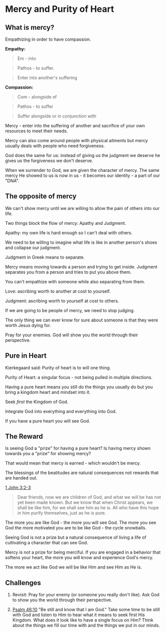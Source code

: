 # Mercy and Purity of Heart

## What is mercy?

Empathizing in order to have compassion. 

**Empathy:**

> Em - into

> Pathos - to suffer. 

> Enter into another's suffering 

**Compassion:**

> Com - alongside of

> Pathos - to suffer

> Suffer alongside or in conjunction with

Mercy - enter into the suffering of another and sacrifice of your own resources to meet their needs. 

Mercy can also come around people with physical ailments but mercy usually deals with people who need forgiveness. 

God does the same for us: instead of giving us the judgment we deserve he gives us the forgiveness we don't deserve. 

When we surrender to God, we are given the character of mercy.   The same mercy He showed to us is now in us - it becomes our identity - a part of our "DNA". 

## The opposite of mercy

We can't show mercy until we are willing to allow the pain of others into our life. 

Two things block the flow of mercy: Apathy and Judgment. 

Apathy: my own life is hard enough so I can't deal with others. 

We need to be willing to imagine what life is like in another person's shoes and collapse our judgment. 

Judgment in Greek means to separate. 

Mercy means moving towards a person and trying to get inside. Judgment separates you from a person and tries to put you above them. 

You can't empathize with someone while also separating from them. 

Love: ascribing worth to another at cost to yourself. 

Judgment: ascribing worth to yourself at cost to others. 

If we are going to be people of mercy, we need to stop judging. 

The only thing we can ever know for sure about someone is that they were worth Jesus dying for. 

Pray for your enemies. God will show you the world through their perspective. 

## Pure in Heart

Kierkegaard said: Purity of heart is to will one thing. 

Purity of Heart: a singular focus - not being pulled in multiple directions. 

Having a pure heart means you still do the things you usually do but you bring a kingdom heart and mindset into it. 

Seek *first* the Kingdom of God.   

Integrate God into everything and everything into God. 

If you have a pure heart you will see God.

## The Reward 

Is seeing God a "prize" for having a pure heart?
Is having mercy shown towards you a "prize" for showing mercy?

That would mean that mercy is earned - which wouldn't be mercy.

The blessings of the beatitudes are natural consequences not rewards that are handed out.

[1 John 3:2-3](https://www.biblegateway.com/passage/?search=1+John+3%3A2-3&version=NIV)

> Dear friends, now we are children of God, and what we will be has not yet been made known. But we know that when Christ appears, we shall be like him, for we shall see him as he is. All who have this hope in him purify themselves, just as he is pure. 

The more you are like God - the more you will see God. The more you see God the more motivated you are to be like God - the cycle snowballs. 

Seeing God is not a prize but a natural consequence of living a life of cultivating a character that can see God. 

Mercy is not a prize for being merciful. If you are engaged in a behavior that softens your heart, the more you will know and experience God's mercy. 

The more we act like God we will be like Him and see Him as He is. 

## Challenges

1. Revisit: Pray for your enemy (or someone you really don't like). Ask God to show you the world through their perspective. 

2. [Psalm 46:10](https://www.biblegateway.com/passage/?search=Psalm+46%3A10&version=NIV) "Be still and know that I am God."  Take some time to be still with God and listen to Him to hear what it means to seek first His Kingdom.  What does it look like to have a single focus on Him? Think about the things we fill our time with and the things we put in our minds. 








